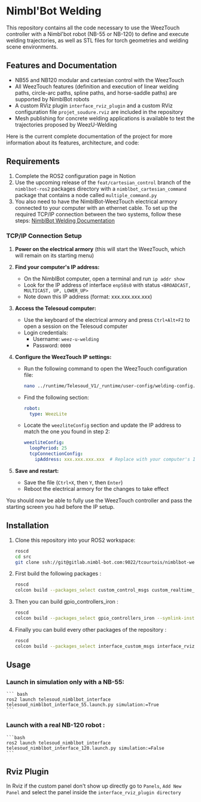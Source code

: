 # Nimbl'Bot Welding 

This repository contains all the code necessary to use the WeezTouch controller with a Nimbl'bot robot (NB-55 or NB-120) to define and execute welding trajectories, as well as STL files for torch geometries and welding scene environments.

## Features and Documentation

- NB55 and NB120 modular and cartesian control with the WeezTouch
- All WeezTouch features (definition and execution of linear welding paths, circle-arc paths, spline paths, and horse-saddle paths) are supported by NimblBot robots
- A custom RViz plugin `interface_rviz_plugin` and a custom RViz configuration file `projet_soudure.rviz` are included in the repository
- Mesh publishing for concrete welding applications is available to test the trajectories proposed by WeezU-Welding

Here is the current complete documentation of the project for more information about its features, architecture, and code:

## Requirements 

1. Complete the ROS2 configuration page in Notion
2. Use the upcoming release of the `feat/cartesian_control` branch of the `nimblbot-ros2` packages directory with a `nimblbot_cartesian_command` package that contains a node called `multiple_command.py`
3. You also need to have the NimblBot-WeezTouch electrical armory connected to your computer with an ethernet cable. To set up the required TCP/IP connection between the two systems, follow these steps: [NimblBot Welding Documentation](https://tcourtois.gitlab.io/nimblbot-welding/index.html)

### TCP/IP Connection Setup

1. **Power on the electrical armory** (this will start the WeezTouch, which will remain on its starting menu)

2. **Find your computer's IP address:**
   - On the NimblBot computer, open a terminal and run `ip addr show`
   - Look for the IP address of interface `enp58s0` with status `<BROADCAST, MULTICAST, UP, LOWER_UP>`
   - Note down this IP address (format: xxx.xxx.xxx.xxx)

3. **Access the Telesoud computer:**
   - Use the keyboard of the electrical armory and press `Ctrl+Alt+F2` to open a session on the Telesoud computer
   - Login credentials: 
     - Username: `weez-u-welding`
     - Password: `0000`

4. **Configure the WeezTouch IP settings:**
   - Run the following command to open the WeezTouch configuration file:
     ```bash
     nano ../runtime/Telesoud_V1/_runtime/user-config/welding-config.yml
     ```
   - Find the following section:
     ```yaml
     robot:
       type: WeezLite
     ```
   - Locate the `weezliteConfig` section and update the IP address to match the one you found in step 2:
     ```yaml
     weezliteConfig:
       loopPeriod: 25
       tcpConnectionConfig:
         ipAddress: xxx.xxx.xxx.xxx  # Replace with your computer's IP
     ```

5. **Save and restart:**
   - Save the file (`Ctrl+X`, then `Y`, then `Enter`)
   - Reboot the electrical armory for the changes to take effect

You should now be able to fully use the WeezTouch controller and pass the starting screen you had before the IP setup.

## Installation
1. Clone this repository into your ROS2 workspace: 
    
    ``` bash
    roscd
    cd src
    git clone ssh://git@gitlab.nimbl-bot.com:9022/tcourtois/nimblbot-welding.git
    ```

2. First build the following packages :
  
    ``` bash
    roscd
    colcon build --packages_select custom_control_msgs custom_realtime_tools --symlink-install
    ```

3. Then you can build gpio_controllers_iron : 

    ``` bash
    roscd
    colcon build --packages_select gpio_controllers_iron --symlink-install
    ```

4. Finally you can build every other packages of the repository : 

    ``` bash
    roscd
    colcon build --packages_select interface_custom_msgs interface_rviz_plugin telesoud_api telesoud_nimblbot_interface welding_scene_publisher --symlink-install
    ```

## Usage

### Launch in simulation only with a NB-55:

    ``` bash
    ros2 launch telesoud_nimblbot_interface telesoud_nimblbot_interface_55.launch.py simulation:=True
    ```

### Launch with a real NB-120 robot : 

    ```bash
    ros2 launch telesoud_nimblbot_interface telesoud_nimblbot_interface_120.launch.py simulation:=False
    ```

## Rviz Plugin
In Rviz if the custom panel don't show up directly go to `Panels`,  `Add New Panel` and select the panel inside the `interface_rviz_plugin directory`
